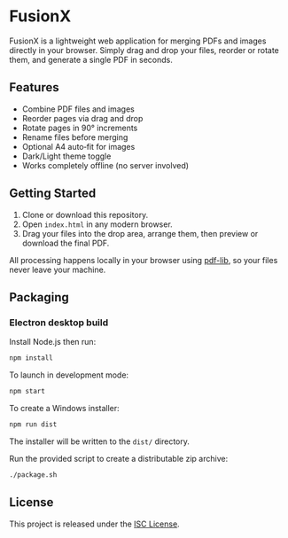 # FusionX

FusionX is a lightweight web application for merging PDFs and images directly in your browser. Simply drag and drop your files, reorder or rotate them, and generate a single PDF in seconds.

## Features

- Combine PDF files and images
- Reorder pages via drag and drop
- Rotate pages in 90° increments
- Rename files before merging
- Optional A4 auto‑fit for images
- Dark/Light theme toggle
- Works completely offline (no server involved)

## Getting Started

1. Clone or download this repository.
2. Open `index.html` in any modern browser.
3. Drag your files into the drop area, arrange them, then preview or download the final PDF.

All processing happens locally in your browser using [pdf-lib](https://pdf-lib.js.org/), so your files never leave your machine.

## Packaging

### Electron desktop build

Install Node.js then run:
```bash
npm install
```

To launch in development mode:
```bash
npm start
```

To create a Windows installer:
```bash
npm run dist
```
The installer will be written to the `dist/` directory.


Run the provided script to create a distributable zip archive:

```bash
./package.sh
```

## License

This project is released under the [ISC License](LICENSE).

